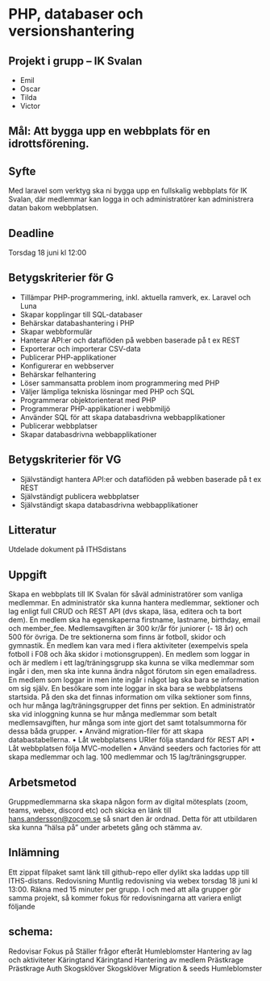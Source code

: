 
# PHP, databaser och versionshantering
  
## Projekt i grupp – IK Svalan
  * Emil
  * Oscar
  * Tilda
  * Victor

## Mål: Att bygga upp en webbplats för en idrottsförening.

## Syfte 
  Med laravel som verktyg ska ni bygga upp en fullskalig webbplats för IK Svalan, där medlemmar kan logga in och administratörer kan administrera datan bakom webbplatsen.

## Deadline 
  Torsdag 18 juni kl 12:00

## Betygskriterier för G
  * Tillämpar PHP-programmering, inkl. aktuella ramverk, ex.  Laravel och Luna
  * Skapar kopplingar till SQL-databaser
  * Behärskar databashantering i PHP
  * Skapar webbformulär
  * Hanterar API:er och dataflöden på webben baserade på t ex   REST
  * Exporterar och importerar CSV-data
  * Publicerar PHP-applikationer
  * Konfigurerar en webbserver
  * Behärskar felhantering
  * Löser sammansatta problem inom programmering med PHP
  * Väljer lämpliga tekniska lösningar med PHP och SQL
  * Programmerar objektorienterat med PHP
  * Programmerar PHP-applikationer i webbmiljö
  * Använder SQL för att skapa databasdrivna webbapplikationer
  * Publicerar webbplatser
  * Skapar databasdrivna webbapplikationer

## Betygskriterier för VG
  * Självständigt hantera API:er och dataflöden på webben   baserade på t ex REST
  * Självständigt publicera webbplatser
  * Självständigt skapa databasdrivna webbapplikationer

## Litteratur
  Utdelade dokument på ITHSdistans

## Uppgift
  Skapa en webbplats till IK Svalan för såväl administratörer som vanliga medlemmar. En administratör
  ska kunna hantera medlemmar, sektioner och lag enligt full CRUD och REST API (dvs skapa, läsa,
  editera och ta bort dem).
  En medlem ska ha egenskaperna firstname, lastname, birthday, email och member_fee.
  Medlemsavgiften är 300 kr/år för juniorer (- 18 år) och 500 för övriga.
  De tre sektionerna som finns är fotboll, skidor och gymnastik.
  En medlem kan vara med i flera aktiviteter (exempelvis spela fotboll i F08 och åka skidor i
  motionsgruppen).
  En medlem som loggar in och är medlem i ett lag/träningsgrupp ska kunna se vilka medlemmar som
  ingår i den, men ska inte kunna ändra något förutom sin egen emailadress.
  En medlem som loggar in men inte ingår i något lag ska bara se information om sig själv.
  En besökare som inte loggar in ska bara se webbplatsens startsida. På den ska det finnas information
  om vilka sektioner som finns, och hur många lag/träningsgrupper det finns per sektion.
  En administratör ska vid inloggning kunna se hur många medlemmar som betalt medlemsavgiften,
  hur många som inte gjort det samt totalsummorna för dessa båda grupper.
  • Använd migration-filer för att skapa databastabellerna.
  • Låt webbplatsens URIer följa standard för REST API
  • Låt webbplatsen följa MVC-modellen
  • Använd seeders och factories för att skapa medlemmar och lag. 100 medlemmar och 15
  lag/träningsgrupper.

## Arbetsmetod
  Gruppmedlemmarna ska skapa någon form av digital mötesplats (zoom, teams, webex, discord etc)
  och skicka en länk till hans.andersson@zocom.se så snart den är ordnad. Detta för att utbildaren ska
  kunna ”hälsa på” under arbetets gång och stämma av.

## Inlämning
  Ett zippat filpaket samt länk till github-repo eller dylikt ska laddas upp till ITHS-distans.
  Redovisning
  Muntlig redovisning via webex torsdag 18 juni kl 13:00. Räkna med 15 minuter per grupp. I och med
  att alla grupper gör samma projekt, så kommer fokus för redovisningarna att variera enligt följande

## schema:
  Redovisar Fokus på Ställer frågor efteråt
  Humleblomster Hantering av lag och aktiviteter Käringtand
  Käringtand Hantering av medlem Prästkrage
  Prästkrage Auth Skogsklöver
  Skogsklöver Migration & seeds Humleblomster